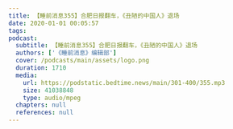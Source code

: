 ```yaml
---
title: 【睡前消息355】合肥日报翻车，《丑陋的中国人》退场
date: 2020-01-01 00:05:57
tags:
podcast:
  subtitle: 【睡前消息355】合肥日报翻车，《丑陋的中国人》退场
  authors: ['《睡前消息》编辑部']
  cover: /podcasts/main/assets/logo.png
  duration: 1710
  media:
    url: https://podstatic.bedtime.news/main/301-400/355.mp3
    size: 41038848
    type: audio/mpeg
  chapters: null
  references: null
---
```

